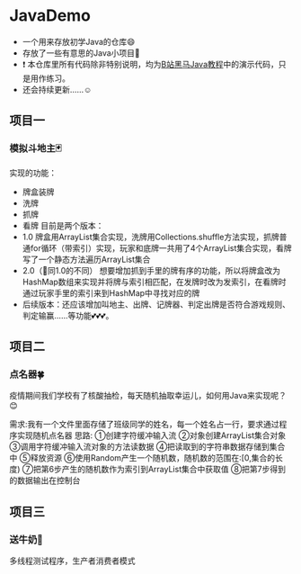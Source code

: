 # JavaDemo
* 一个用来存放初学Java的仓库:smile:
* 存放了一些有意思的Java小项目:gift:
* :exclamation: 本仓库里所有代码除非特别说明，均为[B站黑马Java教程](https://www.bilibili.com/video/BV18J411W7cE)中的演示代码，只是用作练习。
* 还会持续更新……:relaxed: 
## 项目一
### 模拟斗地主:black_joker:
实现的功能：
  * 牌盒装牌
  * 洗牌
  * 抓牌
  * 看牌
目前是两个版本：
* 1.0 牌盒用ArrayList集合实现，洗牌用Collections.shuffle方法实现，抓牌普通for循环（带索引）实现，玩家和底牌一共用了4个ArrayList集合实现，看牌写了一个静态方法遍历ArrayList集合
* 2.0（:star2:同1.0的不同） 想要增加抓到手里的牌有序的功能，所以将牌盒改为HashMap数组来实现并将牌与索引相匹配，在发牌时改为发索引，在看牌时通过玩家手里的索引来到HashMap中寻找对应的牌
* 后续版本：还应该增加叫地主、出牌、记牌器、判定出牌是否符合游戏规则、判定输赢……等功能💕💕💕。

## 项目二

### 点名器🍀

疫情期间我们学校有了核酸抽检，每天随机抽取幸运儿，如何用Java来实现呢？😊

需求:我有一个文件里面存储了班级同学的姓名，每一个姓名占一行，要求通过程序实现随机点名器
思路:
①创建字符缓冲输入流
②对象创建ArrayList集合对象
③调用字符缓冲输入流对象的方法读数据
④把读取到的字符串数据存储到集合中
⑤释放资源
⑥使用Random产生一个随机数，随机数的范围在:[0,集合的长度)
⑦把第6步产生的随机数作为索引到ArrayList集合中获取值
⑧把第7步得到的数据输出在控制台

## 项目三

### 送牛奶🥛

多线程测试程序，生产者消费者模式
